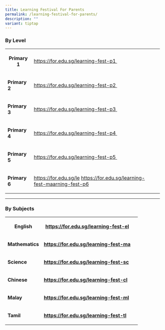 ```yaml
---
title: Learning Festival For Parents
permalink: /learning-festival-for-parents/
description: ""
variant: tiptap
---
```

<h3>By Level</h3>
<table>
<tbody>
<tr>
<th rowspan="1" colspan="1">
<p>Primary 1</p>
</th>
<td rowspan="1" colspan="1">
<p><a href="https://for.edu.sg/learning-fest-p1" rel="noopener noreferrer nofollow" target="_blank">https://for.edu.sg/learning-fest-p1&nbsp;</a>
</p>
</td>
<th rowspan="1" colspan="1">
<p></p>
</th>
</tr>
<tr>
<td rowspan="1" colspan="1">
<p><strong>Primary 2</strong>
</p>
</td>
<td rowspan="1" colspan="1">
<p><a href="https://for.edu.sg/learning-fest-p2" rel="noopener noreferrer nofollow" target="_blank">https://for.edu.sg/learning-fest-p2&nbsp;</a>
</p>
</td>
<td rowspan="1" colspan="1">
<p></p>
</td>
</tr>
<tr>
<td rowspan="1" colspan="1">
<p><strong>Primary 3</strong>
</p>
</td>
<td rowspan="1" colspan="1">
<p><a href="https://for.edu.sg/learning-fest-p3" rel="noopener noreferrer nofollow" target="_blank">https://for.edu.sg/learning-fest-p3&nbsp;</a>
</p>
</td>
<td rowspan="1" colspan="1">
<p></p>
</td>
</tr>
<tr>
<td rowspan="1" colspan="1">
<p><strong>Primary 4</strong>
</p>
</td>
<td rowspan="1" colspan="1">
<p><a href="https://for.edu.sg/learning-fest-p4" rel="noopener noreferrer nofollow" target="_blank">https://for.edu.sg/learning-fest-p4&nbsp;</a>
</p>
</td>
<td rowspan="1" colspan="1">
<p></p>
</td>
</tr>
<tr>
<td rowspan="1" colspan="1">
<p><strong>Primary 5</strong>
</p>
</td>
<td rowspan="1" colspan="1">
<p><a href="https://for.edu.sg/learning-fest-p5" rel="noopener noreferrer nofollow" target="_blank">https://for.edu.sg/learning-fest-p5&nbsp;</a>
</p>
</td>
<td rowspan="1" colspan="1">
<p></p>
</td>
</tr>
<tr>
<td rowspan="1" colspan="1">
<p><strong>Primary 6</strong>
</p>
</td>
<td rowspan="1" colspan="1">
<p><a href="https://for.edu.sg/learning-fest-p6" rel="noopener noreferrer nofollow" target="_blank">https://for.edu.sg/le</a> 
<a href="https://for.edu.sg/learning-fest-ma" rel="noopener noreferrer nofollow" target="_blank">https://for.edu.sg/learning-fest-ma</a><a href="https://for.edu.sg/learning-fest-p6" rel="noopener noreferrer nofollow" target="_blank">arning-fest-p6</a>
</p>
</td>
<td rowspan="1" colspan="1">
<p></p>
</td>
</tr>
</tbody>
</table>
<hr>
<h3>By Subjects</h3>
<table>
<tbody>
<tr>
<th rowspan="1" colspan="1">
<p>English</p>
</th>
<th rowspan="1" colspan="1">
<p><a href="https://for.edu.sg/learning-fest-el" rel="noopener noreferrer nofollow" target="_blank">https://for.edu.sg/learning-fest-el</a>
</p>
</th>
<th rowspan="1" colspan="1">
<p></p>
</th>
</tr>
<tr>
<td rowspan="1" colspan="1">
<p><strong>Mathematics</strong>
</p>
</td>
<td rowspan="1" colspan="1">
<p><strong><a href="https://for.edu.sg/learning-fest-ma" rel="noopener noreferrer nofollow" target="_blank">https://for.edu.sg/learning-fest-ma</a></strong>
</p>
</td>
<td rowspan="1" colspan="1">
<p></p>
</td>
</tr>
<tr>
<td rowspan="1" colspan="1">
<p><strong>Science</strong>
</p>
</td>
<td rowspan="1" colspan="1">
<p><strong><a href="https://for.edu.sg/learning-fest-sc" rel="noopener noreferrer nofollow" target="_blank">https://for.edu.sg/learning-fest-sc</a></strong>
</p>
</td>
<td rowspan="1" colspan="1">
<p></p>
</td>
</tr>
<tr>
<td rowspan="1" colspan="1">
<p><strong>Chinese</strong>
</p>
</td>
<td rowspan="1" colspan="1">
<p><strong><a href="https://for.edu.sg/learning-fest-cl" rel="noopener noreferrer nofollow" target="_blank">https://for.edu.sg/learning-fest-cl</a></strong>
</p>
</td>
<td rowspan="1" colspan="1">
<p></p>
</td>
</tr>
<tr>
<td rowspan="1" colspan="1">
<p><strong>Malay</strong>
</p>
</td>
<td rowspan="1" colspan="1">
<p><strong><a href="https://for.edu.sg/learning-fest-ml" rel="noopener noreferrer nofollow" target="_blank">https://for.edu.sg/learning-fest-ml</a></strong>
</p>
</td>
<td rowspan="1" colspan="1">
<p></p>
</td>
</tr>
<tr>
<td rowspan="1" colspan="1">
<p><strong>Tamil</strong>
</p>
</td>
<td rowspan="1" colspan="1">
<p><strong><a href="https://for.edu.sg/learning-fest-tl" rel="noopener noreferrer nofollow" target="_blank">https://for.edu.sg/learning-fest-tl</a></strong>
</p>
</td>
<td rowspan="1" colspan="1">
<p></p>
</td>
</tr>
</tbody>
</table>
<p></p>
<p></p>
<p></p>